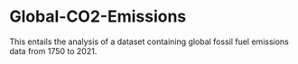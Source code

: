 # Global-CO2-Emissions
This entails the analysis of a dataset containing global fossil fuel emissions data from 1750 to 2021.
